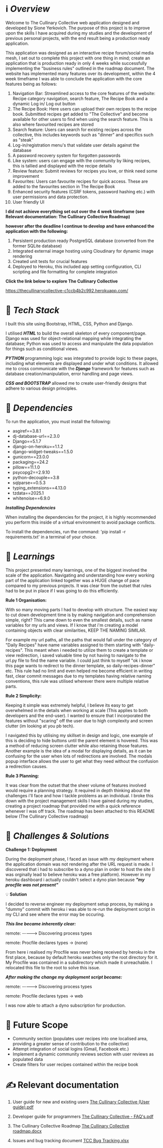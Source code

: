 # ℹ️ *Overview*

Welcome to The Cullinary Collective web application designed and developed by Sione Yerkovich. The purpose of this project is to improve upon the skills I have acquired during my studies and the development of previous personal projects, with the end result being a production ready application.

This application was designed as an interactive recipe forum/social media mesh, I set out to complete this project with one thing in mind; create an application that is production ready in only 4 weeks while successfully implementing the "business rules" outlined in the roadmap document. The website has implemented many features over its development, within the 4 week timeframe I was able to conclude the application with the core features being as follows:

1. Navigation Bar: Streamlined access to the core features of the website: Recipe category navigation, search feature, The Recipe Book and a dynamic Log in/ Log out button
2. The Recipe Book: Here users can upload their own recipes to the recipe book. Submitted recipes get added to "The Collective" and become available for other users to find when using the search feature. This is also where favourited recipes are stored
3. Search feature: Users can search for existing recipes across the collective, this includes keywords such as "dinner" and specifics such as "steak"
4. Log-in/registration menu's that validate user details against the database
5. A password recovery system for forgotten passwords
6. Like system: users can engage with the community by liking recipes, this is tallied and displayed with the recipe details
7. Review feature: Submit reviews for recipes you love, or think need some improvement
8. Favourites: Users can favourite recipes for quick access. These are added to the favourites section in The Recipe Book
9. Enhanced security features (CSRF tokens, password hashing etc.) with user permissions and data protection.
10. User friendly UI

**I did not achieve everything set out over the 4 week timeframe (see Relevant documentation: The Cullinary Collective Roadmap)**

**however after the deadline I continue to develop and have enhanced the application with the following:**

1. Persistent production ready PostgreSQL database (converted from the former SQLite database)
2. Integrated external image hosting using Cloudinary for dynamic image rendering
3. Created unit tests for crucial features
4. Deployed to Heroku, this included app setting configuration, CLI scripting and file formatting for complete integration

**Click the link below to explore The Cullinary Collective**

https://thecullinarycollective-c1ccb4b2c992.herokuapp.com/

# 🚀 *Tech Stack*

I built this site using Bootstrap, HTML, CSS, Python and Django.

I utilised ***HTML*** to build the overall skeleton of every component/page. Django was used for object-relational mapping while integrating the database; Python was used to access and manipulate the data population for things such as conditional views.

***PYTHON*** programming logic was integrated to provide logic to these pages, including what elements are displayed and under what conditions. It allowed me to cross communicate with the ***Django*** framework for features such as database creation/manipulation, error handling and page views.

***CSS and BOOTSTRAP*** allowed me to create user-friendly designs that adhere to various design principles.

# 🌟 *Dependencies*

To run the application, you must install the following:
- asgiref==3.8.1
- dj-database-url==2.3.0
- Django==5.1.7
- django-on-heroku==1.1.2
- django-widget-tweaks==1.5.0
- gunicorn==23.0.0
- packaging==24.2
- pillow==11.1.0
- psycopg2==2.9.10
- python-decouple==3.8
- sqlparse==0.5.3
- typing_extensions==4.13.0
- tzdata==2025.1
- whitenoise==6.9.0

***Installing Dependencies***

When installing the dependencies for the project, it is highly recommended you perform this inside of a virtual environment to avoid package conflicts.

To install the dependencies, run the command: 'pip install -r requirements.txt' in a terminal of your choice.

# 📖 *Learnings*

This project presented many learnings, one of the biggest involved the scale of the application. Navigating and understanding how every working part of the application linked together was a HUGE change of pace compared to my previous projects. It was clear from the outset that rules had to be put in place if I was going to do this efficiently.

**Rule 1 Organisation:**

With so many moving parts I had to develop with structure. The easiest way to cut down development time is by making navigation and comprehension simple, right? This came down to even the smallest details, such as name variables for my urls and views.
If I know that i'm creating a model containing objects with clear similarities, KEEP THE NAMING SIMILAR.

For example my url paths, all the paths that would fall under the category of "Daily Recipes" have name variables assigned to them starting with "daily-recipes". This meant when i needed to utilize them to create a template or view redirection, i saved valuable time by not having to navigate to the url.py file to find the name variable. I could just think to myself "ok i know this page wants to redirect to the dinner template, so daily-recipes-dinner" etc. This rule had no limit and even helped me become efficient in writing fast, clear commit messages due to my templates having relative naming conventions, this rule was utilised wherever there were multiple relative parts.

**Rule 2 Simplicity:**

Keeping it simple was extremely helpful, I believe its easy to get overwhelmed in the details when working at scale (This applies to both developers and the end-user). I wanted to ensure that I incorporated the features without "scaring" off the user due to high complexity and screen clutter (im looking at you pb tech). 

I navigated this by utilising my skillset in design and logic, one example of this is deciding to hide buttons until the parent element is hovered. This was a method of reducing screen clutter while also retaining those features. Another example is the idea of a modal for displaying details, as it can be confusing for the user when lots of redirections are involved. The modals popup interface allows the user to get what they need without the confusion a redirection causes.

**Rule 3 Planning:**

It was clear from the outset that the sheer volume of features involved would require a planning strategy. It required in depth thinking about the challenges i'll face and how I tackle problems as an individual. I broke this down with the project management skills I have gained during my studies, creating a project roadmap that provided me with a quick reference whenever I was off track. The roadmap has been attached to this README below (The Cullinary Collective roadmap)

# 🧩 *Challenges & Solutions*

**Challenge 1: Deployment**

During the deployment phase, I faced an issue with my deployment where the application domain was not rendering after the URL request is made. I discovered that i had to subscribe to a dyno plan in order to host the site (I was orginally lead to believe heroku was a free platform). However in my heroku dashboard i actually couldn't select a dyno plan because ***"my procfile was not present"***

💡 **Solution**

I decided to reverse engineer my deployment setup process, by making a "dummy" commit with heroku i was able to re-run the deployment script in my CLI and see where the error may be occuring. 

***This line became inherently clear:***

remote: -----> Discovering process types

remote:        Procfile declares types -> (none)

From here i realised my Procfile was never being received by heroku in the first place, because by default heroku searches only the root directory for it. My Procfile was contained in a subdirectory which made it unreachable. I relocated this file to the root to solve this issue.

***After making the change my deployment script became:***

remote: -----> Discovering process types

remote:        Procfile declares types -> web

I was now able to attach a dyno subscription for production.

# 💭 **Future Scope**

-	Community section (populates user recipes into one localised area, providing a greater sense of contribution to the collective)
- Attempt integration of social logins (Gmail, Facebook etc.)
- Implement a dynamic community reviews section with user reviews as populated data
- Create filters for user recipes contained within the recipe book


# ✍️ **Relevant documentation**
1. User guide for new and existing users
[The Cullinary Collective (User guide).pdf](https://github.com/user-attachments/files/19675908/The.Cullinary.Collective.User.guide.pdf)


2. Developer guide for programmers
[The Cullinary Collective - FAQ's.pdf](https://github.com/user-attachments/files/19542648/The.Cullinary.Collective.-.FAQ.s.pdf)


3. The Cullinary Collective Roadmap
[The Cullinary Collective roadmap.docx](https://github.com/user-attachments/files/19675837/The.Cullinary.Collective.roadmap.docx)


4. Issues and bug tracking document
[TCC Bug Tracking.xlsx](https://github.com/user-attachments/files/19676041/TCC.Bug.Tracking.xlsx)


